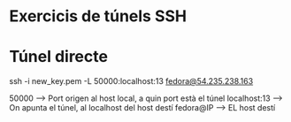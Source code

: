 # Exercicis de túnels SSH

# Túnel directe
ssh -i new_key.pem -L 50000:localhost:13 fedora@54.235.238.163

50000 --> Port origen al host local, a quin port està el túnel
localhost:13 --> On apunta el túnel, al localhost del host destí
fedora@IP --> EL host destí
